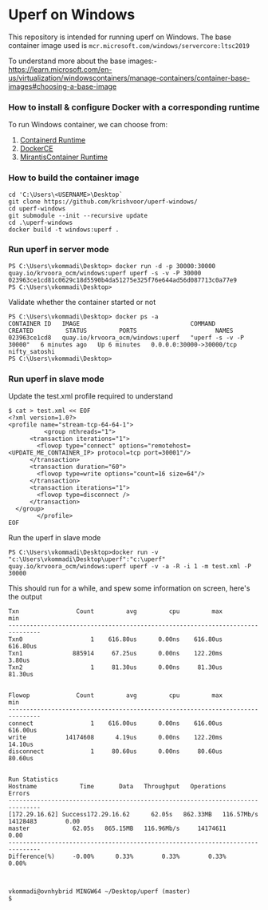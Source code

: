 # Uperf on Windows
This repository is intended for running uperf on Windows.
The base container image used is `mcr.microsoft.com/windows/servercore:ltsc2019`

To understand more about the base images:-
https://learn.microsoft.com/en-us/virtualization/windowscontainers/manage-containers/container-base-images#choosing-a-base-image

### How to install & configure Docker with a corresponding runtime

To run Windows container, we can choose from:
1. [Containerd Runtime](https://github.com/microsoft/Windows-Containers/tree/Main/helpful_tools/Install-ContainerdRuntime)
2. [DockerCE](https://github.com/microsoft/Windows-Containers/tree/Main/helpful_tools/Install-DockerCE#examples)
3. [MirantisContainer Runtime](https://github.com/microsoft/Windows-Containers/tree/Main/helpful_tools/Install-MirantisContainerRuntime)


### How to build the container image

```
cd 'C:\Users\<USERNAME>\Desktop`
git clone https://github.com/krishvoor/uperf-windows/
cd uperf-windows
git submodule --init --recursive update
cd .\uperf-windows
docker build -t windows:uperf .
```

### Run uperf in server mode
```
PS C:\Users\vkommadi\Desktop> docker run -d -p 30000:30000 quay.io/krvoora_ocm/windows:uperf uperf -s -v -P 30000
023963ce1cd81c0629c18d5590b4da51275e325f76e644ad56d087713c0a77e9
PS C:\Users\vkommadi\Desktop>
```

Validate whether the container started or not
```
PS C:\Users\vkommadi\Desktop> docker ps -a
CONTAINER ID   IMAGE                               COMMAND                  CREATED         STATUS         PORTS                      NAMES
023963ce1cd8   quay.io/krvoora_ocm/windows:uperf   "uperf -s -v -P 30000"   6 minutes ago   Up 6 minutes   0.0.0.0:30000->30000/tcp   nifty_satoshi
PS C:\Users\vkommadi\Desktop>
```

### Run uperf in slave mode
Update the test.xml profile required to understand 
```
$ cat > test.xml << EOF
<?xml version=1.0?>
<profile name="stream-tcp-64-64-1">
          <group nthreads="1">
      <transaction iterations="1">
        <flowop type="connect" options="remotehost=<UPDATE_ME_CONTAINER_IP> protocol=tcp port=30001"/>
      </transaction>
      <transaction duration="60">
        <flowop type=write options="count=16 size=64"/>
      </transaction>
      <transaction iterations="1">
        <flowop type=disconnect />
      </transaction>
  </group>
        </profile>
EOF
```

Run the uperf in slave mode
```
PS C:\Users\vkommadi\Desktop>docker run -v "c:\Users\vkommadi\Desktop\uperf":"c:\uperf" quay.io/krvoora_ocm/windows:uperf uperf -v -a -R -i 1 -m test.xml -P 30000
```
This should run for a while, and spew some information on screen, here's the output

```
Txn                Count         avg         cpu         max         min
-------------------------------------------------------------------------------
Txn0                   1    616.80us      0.00ns    616.80us    616.80us
Txn1              885914     67.25us      0.00ns    122.20ms      3.80us
Txn2                   1     81.30us      0.00ns     81.30us     81.30us


Flowop             Count         avg         cpu         max         min
-------------------------------------------------------------------------------
connect                1    616.00us      0.00ns    616.00us    616.00us
write           14174608      4.19us      0.00ns    122.20ms     14.10us
disconnect             1     80.60us      0.00ns     80.60us     80.60us


Run Statistics
Hostname            Time       Data   Throughput   Operations      Errors
-------------------------------------------------------------------------------
[172.29.16.62] Success172.29.16.62      62.05s   862.33MB   116.57Mb/s     14128483        0.00
master            62.05s   865.15MB   116.96Mb/s     14174611        0.00
-------------------------------------------------------------------------------
Difference(%)     -0.00%      0.33%        0.33%        0.33%       0.00%



vkommadi@ovnhybrid MINGW64 ~/Desktop/uperf (master)
$
```
